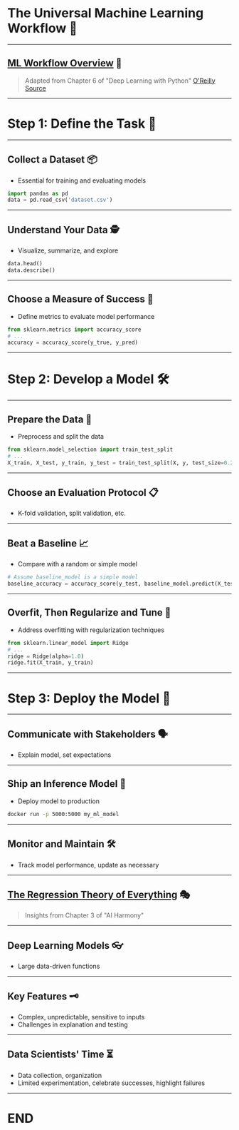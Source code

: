 # The Universal Machine Learning Workflow 🔄

---

## [ML Workflow Overview](./the_universal_ml_workflow.pdf) 🔄
> Adapted from Chapter 6 of "Deep Learning with Python" 
> [O'Reilly Source](https://www.oreilly.com/library/view/deep-learning-with/9781617296864/Text/06.xhtml)

---

# Step 1: Define the Task 🎯

---

## Collect a Dataset 📦
- Essential for training and evaluating models
```python
import pandas as pd
data = pd.read_csv('dataset.csv')
```

---

## Understand Your Data 🕵️
- Visualize, summarize, and explore
```python
data.head()
data.describe()
```

---

## Choose a Measure of Success 📏
- Define metrics to evaluate model performance
```python
from sklearn.metrics import accuracy_score
# ...
accuracy = accuracy_score(y_true, y_pred)
```

---

# Step 2: Develop a Model 🛠️

---

## Prepare the Data 🔄
- Preprocess and split the data
```python
from sklearn.model_selection import train_test_split
# ...
X_train, X_test, y_train, y_test = train_test_split(X, y, test_size=0.2)
```

---

## Choose an Evaluation Protocol 📋
- K-fold validation, split validation, etc.

---

## Beat a Baseline 📈
- Compare with a random or simple model
```python
# Assume baseline_model is a simple model
baseline_accuracy = accuracy_score(y_test, baseline_model.predict(X_test))
```

---

## Overfit, Then Regularize and Tune 🔄
- Address overfitting with regularization techniques
```python
from sklearn.linear_model import Ridge
# ...
ridge = Ridge(alpha=1.0)
ridge.fit(X_train, y_train)
```

---

# Step 3: Deploy the Model 🚀

---

## Communicate with Stakeholders 🗣️
- Explain model, set expectations

---

## Ship an Inference Model 🚢
- Deploy model to production
```bash
docker run -p 5000:5000 my_ml_model
```

---

## Monitor and Maintain 🛠️
- Track model performance, update as necessary

---

## [The Regression Theory of Everything](./AI_harmony_c3.pdf) 🎭
> Insights from Chapter 3 of "AI Harmony"

---

## Deep Learning Models 👓
- Large data-driven functions

---

## Key Features 🗝️
- Complex, unpredictable, sensitive to inputs
- Challenges in explanation and testing

---

## Data Scientists' Time ⏳
- Data collection, organization
- Limited experimentation, celebrate successes, highlight failures

---
 
# END
